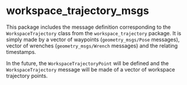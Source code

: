 # workspace_trajectory_msgs

This package includes the message definition corresponding to the `WorkspaceTrajectory` class from the `workspace_trajectory` package. It is simply made by a vector of waypoints (`geometry_msgs/Pose` messages), vector of wrenches (`geometry_msgs/Wrench` messages) and the relating timestamps.

In the future, the `WorkspaceTrajectoryPoint` will be defined and the `WorkspaceTrajectory` message will be made of a vector of workspace trajectory points.